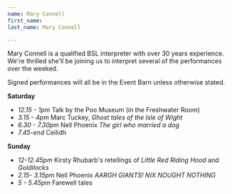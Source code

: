 ```yaml
---
name: Mary Connell
first_name: 
last_name: Mary Connell

---
```


Mary Connell is a qualified  BSL interpreter with over 30 years experience. We're thrilled she'll be joining us to interpret several of the performances over the weeked.

Signed performances will all be in the Event Barn unless otherwise stated.

__Saturday__

- *12.15 - 1pm* Talk by the Poo Museum (in the Freshwater Room)
- *3.15 - 4pm* Marc Tuckey, *Ghost tales of the Isle of Wight*
- *6.30 - 7.30pm* Nell Phoenix *The girl who married a dog*
- *7.45-end* Ceilidh

__Sunday__

- *12-12.45pm* Kirsty Rhubarb's retellings of *Little Red Riding Hood* and *Goldilocks*
- *2.15- 3.15pm* Nell Phoenix  *AARGH GIANTS! NIX NOUGHT NOTHING*
- *5 - 5.45pm* Farewell tales
